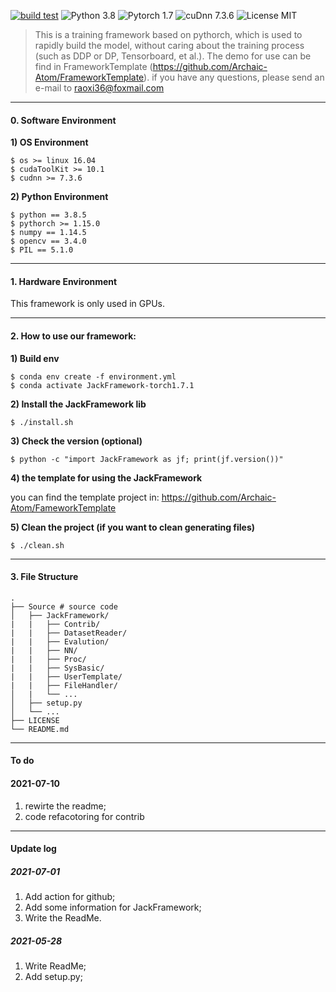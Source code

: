 [![build test](https://github.com/Archaic-Atom/JackFramework/actions/workflows/build%20test.yml/badge.svg?event=push)](https://github.com/Archaic-Atom/JackFramework/actions/workflows/build%20test.yml)
![Python 3.8](https://img.shields.io/badge/python-3.8-green.svg?style=plastic)
![Pytorch 1.7](https://img.shields.io/badge/PyTorch%20-%23EE4C2C.svg?style=plastic)
![cuDnn 7.3.6](https://img.shields.io/badge/cudnn-7.3.6-green.svg?style=plastic)
![License MIT](https://img.shields.io/badge/license-MIT-green.svg?style=plastic)

>This is a training framework based on pythorch, which is used to rapidly build the model, without caring about the training process (such as DDP or DP, Tensorboard, et al.). The demo for use can be find in FrameworkTemplate (https://github.com/Archaic-Atom/FrameworkTemplate). if you have any questions, please send an e-mail to raoxi36@foxmail.com


--- 
#### 0. Software Environment
**1) OS Environment**
```
$ os >= linux 16.04
$ cudaToolKit >= 10.1
$ cudnn >= 7.3.6
```

**2) Python Environment**
```
$ python == 3.8.5
$ pythorch >= 1.15.0
$ numpy == 1.14.5
$ opencv == 3.4.0
$ PIL == 5.1.0
```

---
#### 1. Hardware Environment
This framework is only used in GPUs.

---
#### 2. How to use our framework:
**1) Build env**
```
$ conda env create -f environment.yml
$ conda activate JackFramework-torch1.7.1
```
**2) Install the JackFramework lib**
```
$ ./install.sh
```
**3) Check the version (optional)**
```
$ python -c "import JackFramework as jf; print(jf.version())"
```

**4) the template for using the JackFramework**

you can find the template project in: https://github.com/Archaic-Atom/FameworkTemplate

**5) Clean the project (if you want to clean generating files)**
```
$ ./clean.sh
```
---
#### 3. File Structure
```
.
├── Source # source code
│   ├── JackFramework/
|   |   ├── Contrib/
|   |   ├── DatasetReader/
|   |   ├── Evalution/
|   |   ├── NN/
|   |   ├── Proc/
|   |   ├── SysBasic/
|   |   ├── UserTemplate/
|   |   ├── FileHandler/ 
│   |   └── ...
│   ├── setup.py
│   └── ...
├── LICENSE
└── README.md
```

---
#### To do
#### 2021-07-10
1. rewirte the readme;
2. code refacotoring for contrib

---
#### Update log
##### 2021-07-01
1. Add action for github;
2. Add some information for JackFramework;
3. Write the ReadMe.

##### 2021-05-28
1. Write ReadMe;
2. Add setup.py;
